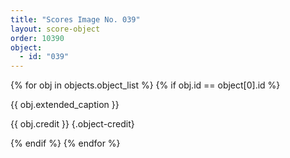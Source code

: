 ```yaml
---
title: "Scores Image No. 039"
layout: score-object
order: 10390
object:
  - id: "039"
---
```


{% for obj in objects.object_list %}
{% if obj.id == object[0].id %}

{{ obj.extended_caption }}

{{ obj.credit }} {.object-credit}

{% endif %}
{% endfor %}
